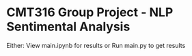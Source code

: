 # CMT316 Group Project - NLP Sentimental Analysis

Either:
    View main.ipynb for results or
    Run main.py to get results